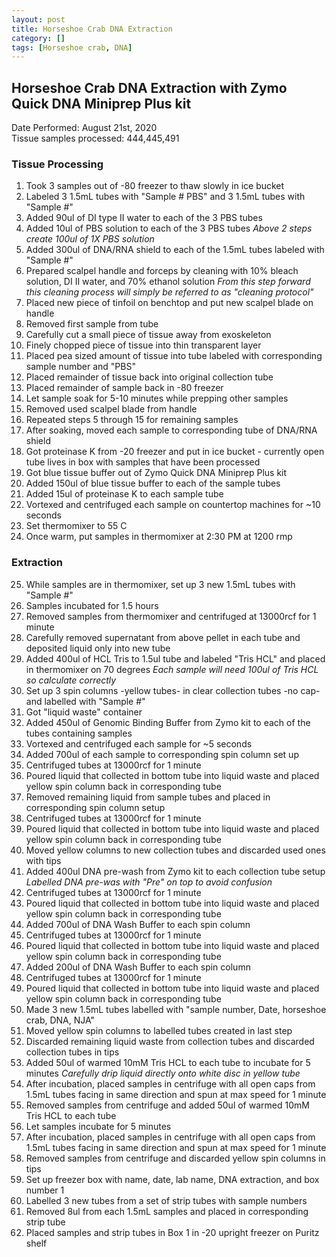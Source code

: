 ```yaml
---
layout: post
title: Horseshoe Crab DNA Extraction
category: []
tags: [Horseshoe crab, DNA]
---
```

## Horseshoe Crab DNA Extraction with Zymo Quick DNA Miniprep Plus kit
Date Performed: August 21st, 2020\
Tissue samples processed: 444,445,491

### Tissue Processing

1. Took 3 samples out of -80 freezer to thaw slowly in ice bucket
2. Labeled 3 1.5mL tubes with "Sample # PBS" and 3 1.5mL tubes with "Sample #"
3. Added 90ul of DI type II water to each of the 3 PBS tubes
4. Added 10ul of PBS solution to each of the 3 PBS tubes
*Above 2 steps create 100ul of 1X PBS solution*
5. Added 300ul of DNA/RNA shield to each of the 1.5mL tubes labeled with "Sample #"
6. Prepared scalpel handle and forceps by cleaning with 10% bleach solution, DI II water, and 70% ethanol solution
*From this step forward this cleaning process will simply be referred to as "cleaning protocol"*
7. Placed new piece of tinfoil on benchtop and put new scalpel blade on handle
8. Removed first sample from tube
9. Carefully cut a small piece of tissue away from exoskeleton
10. Finely chopped piece of tissue into thin transparent layer
11. Placed pea sized amount of tissue into tube labeled with corresponding sample number and "PBS"
12. Placed remainder of tissue back into original collection tube
13. Placed remainder of sample back in -80 freezer
14. Let sample soak for 5-10 minutes while prepping other samples
15. Removed used scalpel blade from handle
16. Repeated steps 5 through 15 for remaining samples
17. After soaking, moved each sample to corresponding tube of DNA/RNA shield
18. Got proteinase K from -20 freezer and put in ice bucket - currently open tube lives in box with samples that have been processed
19. Got blue tissue buffer out of Zymo Quick DNA Miniprep Plus kit
20. Added 150ul of blue tissue buffer to each of the sample tubes
21. Added 15ul of proteinase K to each sample tube
22. Vortexed and centrifuged each sample on countertop machines for ~10 seconds
23. Set thermomixer to 55 C
24. Once warm, put samples in thermomixer at 2:30 PM at 1200 rmp

### Extraction

25. While samples are in thermomixer, set up 3 new 1.5mL tubes with "Sample #"
26. Samples incubated for 1.5 hours
27. Removed samples from thermomixer and centrifuged at 13000rcf for 1 minute
28. Carefully removed supernatant from above pellet in each tube and deposited liquid only into new tube
29. Added 400ul of HCL Tris to 1.5ul tube and labeled "Tris HCL" and placed in thermomixer on 70 degrees
*Each sample will need 100ul of Tris HCL so calculate correctly*
30. Set up 3 spin columns -yellow tubes- in clear collection tubes -no cap- and labelled with "Sample #"
31. Got "liquid waste" container
32. Added 450ul of Genomic Binding Buffer from Zymo kit to each of the tubes containing samples
33. Vortexed and centrifuged each sample for ~5 seconds
34. Added 700ul of each sample to corresponding spin column set up
35. Centrifuged tubes at 13000rcf for 1 minute
36. Poured liquid that collected in bottom tube into liquid waste and placed yellow spin column back in corresponding tube
37. Removed remaining liquid from sample tubes and placed in corresponding spin column setup
38. Centrifuged tubes at 13000rcf for 1 minute
39. Poured liquid that collected in bottom tube into liquid waste and placed yellow spin column back in corresponding tube
40. Moved yellow columns to new collection tubes and discarded used ones with tips
41. Added 400ul DNA pre-wash from Zymo kit to each collection tube setup
*Labelled DNA pre-was with "Pre" on top to avoid confusion*
42. Centrifuged tubes at 13000rcf for 1 minute
43. Poured liquid that collected in bottom tube into liquid waste and placed yellow spin column back in corresponding tube
44. Added 700ul of DNA Wash Buffer to each spin column
45. Centrifuged tubes at 13000rcf for 1 minute
46. Poured liquid that collected in bottom tube into liquid waste and placed yellow spin column back in corresponding tube
47. Added 200ul of DNA Wash Buffer to each spin column
48. Centrifuged tubes at 13000rcf for 1 minute
49. Poured liquid that collected in bottom tube into liquid waste and placed yellow spin column back in corresponding tube
50. Made 3 new 1.5mL tubes labelled with "sample number, Date, horseshoe crab, DNA, NJA"
51. Moved yellow spin columns to labelled tubes created in last step
52. Discarded remaining liquid waste from collection tubes and discarded collection tubes in tips
53. Added 50ul of warmed 10mM Tris HCL to each tube to incubate for 5 minutes
*Carefully drip liquid directly onto white disc in yellow tube*
54. After incubation, placed samples in centrifuge with all open caps from 1.5mL tubes facing in same direction and spun at max speed for 1 minute
55. Removed samples from centrifuge and added 50ul of warmed 10mM Tris HCL to each tube
56. Let samples incubate for 5 minutes
57. After incubation, placed samples in centrifuge with all open caps from 1.5mL tubes facing in same direction and spun at max speed for 1 minute
58. Removed samples from centrifuge and discarded yellow spin columns in tips
59. Set up freezer box with name, date, lab name, DNA extraction, and box number 1
60. Labelled 3 new tubes from a set of strip tubes with sample numbers
61. Removed 8ul from each 1.5mL samples and placed in corresponding strip tube
62. Placed samples and strip tubes in Box 1 in -20 upright freezer on Puritz shelf

